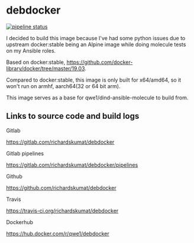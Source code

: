 # debdocker

[![pipeline status](https://gitlab.com/richardskumat/debdocker/badges/master/pipeline.svg)](https://gitlab.com/richardskumat/debdocker/commits/master)

I decided to build this image because I've had some python issues due to upstream
docker:stable being an Alpine image while doing molecule tests
on my Ansible roles.

Based on docker:stable, https://github.com/docker-library/docker/tree/master/19.03.

Compared to docker:stable, this image is only built for x64/amd64, so it won't
run on armhf, aarch64(32 or 64 bit arm).

This image serves as a base for qwe1/dind-ansible-molecule to build from.

## Links to source code and build logs

Gitlab

https://gitlab.com/richardskumat/debdocker

Gitlab pipelines

https://gitlab.com/richardskumat/debdocker/pipelines

Github

https://github.com/richardskumat/debdocker

Travis

https://travis-ci.org/richardskumat/debdocker

Dockerhub

https://hub.docker.com/r/qwe1/debdocker
